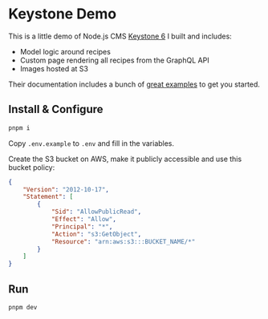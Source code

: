 # Keystone Demo

This is a little demo of Node.js CMS [Keystone 6](https://keystonejs.com/) I built and includes:

- Model logic around recipes
- Custom page rendering all recipes from the GraphQL API
- Images hosted at S3

Their documentation includes a bunch of [great examples](https://keystonejs.com/docs/examples) to get you started.

## Install & Configure

```sh
pnpm i
```

Copy `.env.example` to `.env` and fill in the variables.

Create the S3 bucket on AWS, make it publicly accessible and use this bucket policy:
```json
{
    "Version": "2012-10-17",
    "Statement": [
        {
            "Sid": "AllowPublicRead",
            "Effect": "Allow",
            "Principal": "*",
            "Action": "s3:GetObject",
            "Resource": "arn:aws:s3:::BUCKET_NAME/*"
        }
    ]
}
```

## Run

```sh
pnpm dev
```
